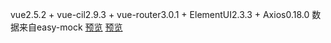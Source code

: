 vue2.5.2 + vue-cil2.9.3 + vue-router3.0.1 + ElementUI2.3.3 + Axios0.18.0
数据来自easy-mock
<a href="./dist/index.html">预览</a>
[预览](https://pos.marscat.top/dist/index.html)